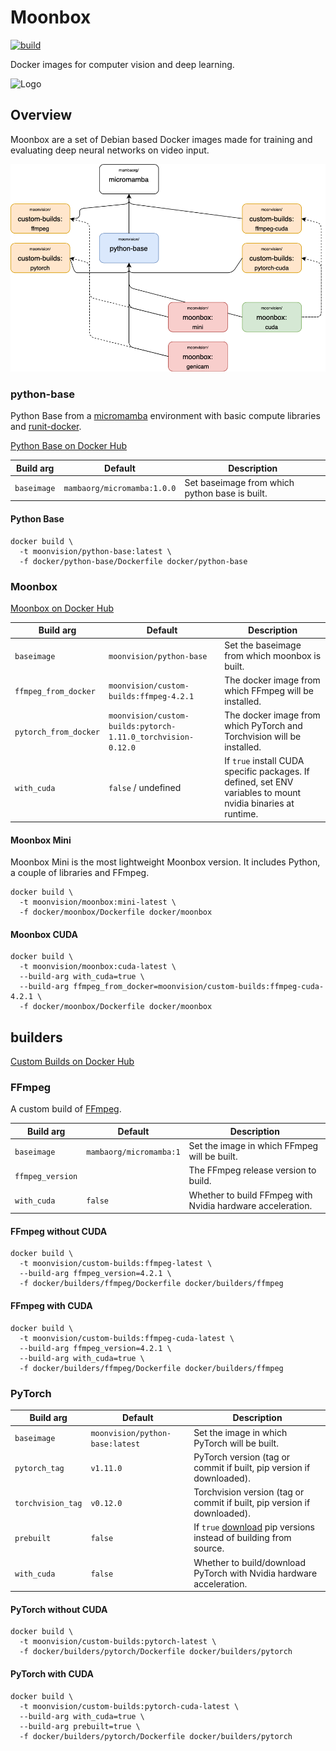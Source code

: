 # Moonbox

[![build](https://github.com/MoonVision/moonbox-docker/actions/workflows/build.yml/badge.svg)](https://github.com/MoonVision/moonbox-docker/actions/workflows/build.yml)

Docker images for computer vision and deep learning.

![Logo](logo.png)

## Overview

Moonbox are a set of Debian based Docker images made for training and evaluating deep neural networks on video input.

![Dependency Tree](dependencies.png)

### python-base

Python Base from a [micromamba](https://github.com/mamba-org/mamba#micromamba) environment with basic compute libraries and [runit-docker](https://github.com/kosma/runit-docker).

[Python Base on Docker Hub](https://hub.docker.com/r/moonvision/python-base)

| Build arg | Default | Description |
|-|-|-|
| `baseimage` | `mambaorg/micromamba:1.0.0` | Set baseimage from which python base is built. |

#### Python Base

```
docker build \
  -t moonvision/python-base:latest \
  -f docker/python-base/Dockerfile docker/python-base
```

### Moonbox

[Moonbox on Docker Hub](https://hub.docker.com/r/moonvision/moonbox)

| Build arg | Default | Description |
|-|-|-|
| `baseimage` | `moonvision/python-base` | Set the baseimage from which moonbox is built. |
| `ffmpeg_from_docker` | `moonvision/custom-builds:ffmpeg-4.2.1` | The docker image from which FFmpeg will be installed. |
| `pytorch_from_docker` | `moonvision/custom-builds:pytorch-1.11.0_torchvision-0.12.0` | The docker image from which PyTorch and Torchvision will be installed. |
| `with_cuda` | `false` / undefined | If `true` install CUDA specific packages. If defined, set ENV variables to mount nvidia binaries at runtime. |

#### Moonbox Mini

Moonbox Mini is the most lightweight Moonbox version. It includes Python, a couple of libraries and FFmpeg.

```
docker build \
  -t moonvision/moonbox:mini-latest \
  -f docker/moonbox/Dockerfile docker/moonbox
```

#### Moonbox CUDA

```
docker build \
  -t moonvision/moonbox:cuda-latest \
  --build-arg with_cuda=true \
  --build-arg ffmpeg_from_docker=moonvision/custom-builds:ffmpeg-cuda-4.2.1 \
  -f docker/moonbox/Dockerfile docker/moonbox
```

## builders

[Custom Builds on Docker Hub](https://hub.docker.com/r/moonvision/custom-builds)

### FFmpeg

A custom build of [FFmpeg](https://ffmpeg.org).

| Build arg | Default | Description |
|-|-|-|
| `baseimage` | `mambaorg/micromamba:1` | Set the image in which FFmpeg will be built. |
| `ffmpeg_version` | | The FFmpeg release version to build. |
| `with_cuda` | `false` | Whether to build FFmpeg with Nvidia hardware acceleration.  |

#### FFmpeg without CUDA

```
docker build \
  -t moonvision/custom-builds:ffmpeg-latest \
  --build-arg ffmpeg_version=4.2.1 \
  -f docker/builders/ffmpeg/Dockerfile docker/builders/ffmpeg
```

#### FFmpeg with CUDA

```
docker build \
  -t moonvision/custom-builds:ffmpeg-cuda-latest \
  --build-arg ffmpeg_version=4.2.1 \
  --build-arg with_cuda=true \
  -f docker/builders/ffmpeg/Dockerfile docker/builders/ffmpeg
```

### PyTorch

| Build arg | Default | Description |
|-|-|-|
| `baseimage` | `moonvision/python-base:latest` | Set the image in which PyTorch will be built. |
| `pytorch_tag` | `v1.11.0` | PyTorch version (tag or commit if built, pip version if downloaded). |
| `torchvision_tag` | `v0.12.0` | Torchvision version (tag or commit if built, pip version if downloaded). |
| `prebuilt` | `false` | If `true` [download](https://pytorch.org/get-started/locally/) pip versions instead of building from source. |
| `with_cuda` | `false` | Whether to build/download PyTorch with Nvidia hardware acceleration. |

#### PyTorch without CUDA

```
docker build \
  -t moonvision/custom-builds:pytorch-latest \
  -f docker/builders/pytorch/Dockerfile docker/builders/pytorch
```

#### PyTorch with CUDA

```
docker build \
  -t moonvision/custom-builds:pytorch-cuda-latest \
  --build-arg with_cuda=true \
  --build-arg prebuilt=true \
  -f docker/builders/pytorch/Dockerfile docker/builders/pytorch
```
